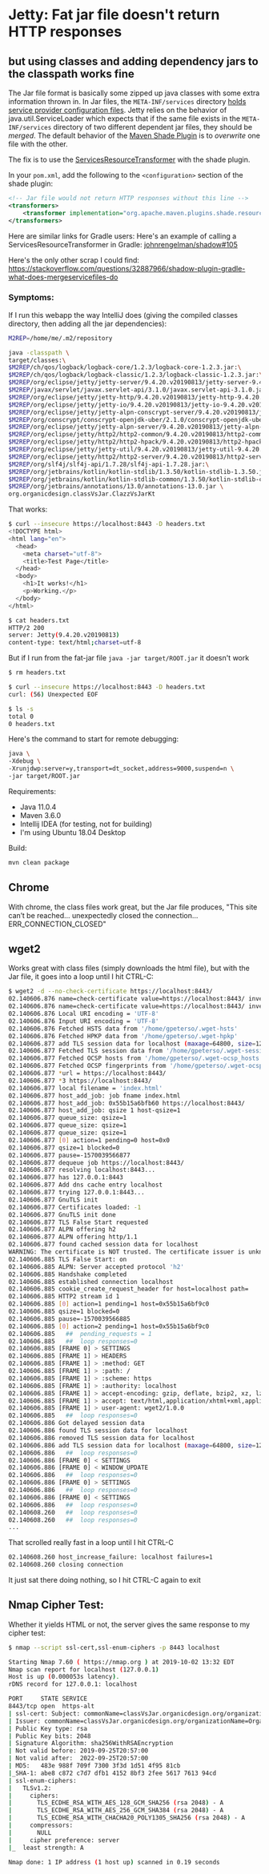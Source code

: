 # Jetty: Fat jar file doesn't return HTTP responses
## but using classes and adding dependency jars to the classpath works fine
The Jar file format is basically some zipped up java classes with some extra information thrown in.
In Jar files, the `META-INF/services` directory [holds service provider configuration files](https://docs.oracle.com/javase/7/docs/technotes/guides/jar/jar.html#Provider_Configuration_File).
Jetty relies on the behavior of java.util.ServiceLoader which expects that if the same file exists in the `META-INF/services` directory of two different dependent jar files, they should be *merged*.
The default behavior of the [Maven Shade Plugin](https://maven.apache.org/plugins/maven-shade-plugin/) is to *overwrite* one file with the other.

The fix is to use the [ServicesResourceTransformer](https://maven.apache.org/plugins/maven-shade-plugin/examples/resource-transformers.html#ServicesResourceTransformer)
with the shade plugin.

In your `pom.xml`, add the following to the `<configuration>` section of the shade plugin:
```xml
<!-- Jar file would not return HTTP responses without this line -->
<transformers>
    <transformer implementation="org.apache.maven.plugins.shade.resource.ServicesResourceTransformer"/>
</transformers>
```

Here are similar links for Gradle users:
Here's an example of calling a ServicesResourceTransformer in Gradle:
[johnrengelman/shadow#105](https://github.com/johnrengelman/shadow/issues/105)

Here's the only other scrap I could find:
https://stackoverflow.com/questions/32887966/shadow-plugin-gradle-what-does-mergeservicefiles-do

### Symptoms:
If I run this webapp the way IntelliJ does (giving the compiled classes directory, then adding all the jar dependencies):

```bash
M2REP=/home/me/.m2/repository

java -classpath \
target/classes:\
$M2REP/ch/qos/logback/logback-core/1.2.3/logback-core-1.2.3.jar:\
$M2REP/ch/qos/logback/logback-classic/1.2.3/logback-classic-1.2.3.jar:\
$M2REP/org/eclipse/jetty/jetty-server/9.4.20.v20190813/jetty-server-9.4.20.v20190813.jar:\
$M2REP/javax/servlet/javax.servlet-api/3.1.0/javax.servlet-api-3.1.0.jar:\
$M2REP/org/eclipse/jetty/jetty-http/9.4.20.v20190813/jetty-http-9.4.20.v20190813.jar:\
$M2REP/org/eclipse/jetty/jetty-io/9.4.20.v20190813/jetty-io-9.4.20.v20190813.jar:\
$M2REP/org/eclipse/jetty/jetty-alpn-conscrypt-server/9.4.20.v20190813/jetty-alpn-conscrypt-server-9.4.20.v20190813.jar:\
$M2REP/org/conscrypt/conscrypt-openjdk-uber/2.1.0/conscrypt-openjdk-uber-2.1.0.jar:\
$M2REP/org/eclipse/jetty/jetty-alpn-server/9.4.20.v20190813/jetty-alpn-server-9.4.20.v20190813.jar:\
$M2REP/org/eclipse/jetty/http2/http2-common/9.4.20.v20190813/http2-common-9.4.20.v20190813.jar:\
$M2REP/org/eclipse/jetty/http2/http2-hpack/9.4.20.v20190813/http2-hpack-9.4.20.v20190813.jar:\
$M2REP/org/eclipse/jetty/jetty-util/9.4.20.v20190813/jetty-util-9.4.20.v20190813.jar:\
$M2REP/org/eclipse/jetty/http2/http2-server/9.4.20.v20190813/http2-server-9.4.20.v20190813.jar:\
$M2REP/org/slf4j/slf4j-api/1.7.28/slf4j-api-1.7.28.jar:\
$M2REP/org/jetbrains/kotlin/kotlin-stdlib/1.3.50/kotlin-stdlib-1.3.50.jar:\
$M2REP/org/jetbrains/kotlin/kotlin-stdlib-common/1.3.50/kotlin-stdlib-common-1.3.50.jar:\
$M2REP/org/jetbrains/annotations/13.0/annotations-13.0.jar \
org.organicdesign.classVsJar.ClazzVsJarKt
```

That works:
```bash
$ curl --insecure https://localhost:8443 -D headers.txt
<!DOCTYPE html>
<html lang="en">
  <head>
    <meta charset="utf-8">
    <title>Test Page</title>
  </head>
  <body>
    <h1>It works!</h1>
    <p>Working.</p>
  </body>
</html>

$ cat headers.txt
HTTP/2 200
server: Jetty(9.4.20.v20190813)
content-type: text/html;charset=utf-8
```

But if I run from the fat-jar file `java -jar target/ROOT.jar` it doesn't work
```bash
$ rm headers.txt

$ curl --insecure https://localhost:8443 -D headers.txt
curl: (56) Unexpected EOF

$ ls -s
total 0
0 headers.txt
```

Here's the command to start for remote debugging:
```bash
java \
-Xdebug \
-Xrunjdwp:server=y,transport=dt_socket,address=9000,suspend=n \
-jar target/ROOT.jar
```

Requirements:
 - Java 11.0.4
 - Maven 3.6.0
 - Intellij IDEA (for testing, not for building)
 - I'm using Ubuntu 18.04 Desktop

Build:
```bash
mvn clean package
```

## Chrome
With chrome, the class files work great, but the Jar file produces, "This site can’t be reached... unexpectedly closed the connection... ERR_CONNECTION_CLOSED"

## wget2
Works great with class files (simply downloads the html file), but with the Jar file, it goes into a loop until I hit CTRL-C:

```bash
$ wget2 -d --no-check-certificate https://localhost:8443/
02.140606.876 name=check-certificate value=https://localhost:8443/ invert=1
02.140606.876 name=check-certificate value=https://localhost:8443/ invert=1
02.140606.876 Local URI encoding = 'UTF-8'
02.140606.876 Input URI encoding = 'UTF-8'
02.140606.876 Fetched HSTS data from '/home/gpeterso/.wget-hsts'
02.140606.876 Fetched HPKP data from '/home/gpeterso/.wget-hpkp'
02.140606.877 add TLS session data for localhost (maxage=64800, size=1260)
02.140606.877 Fetched TLS session data from '/home/gpeterso/.wget-session'
02.140606.877 Fetched OCSP hosts from '/home/gpeterso/.wget-ocsp_hosts'
02.140606.877 Fetched OCSP fingerprints from '/home/gpeterso/.wget-ocsp'
02.140606.877 *url = https://localhost:8443/
02.140606.877 *3 https://localhost:8443/
02.140606.877 local filename = 'index.html'
02.140606.877 host_add_job: job fname index.html
02.140606.877 host_add_job: 0x55b15a6bfb60 https://localhost:8443/
02.140606.877 host_add_job: qsize 1 host-qsize=1
02.140606.877 queue_size: qsize=1
02.140606.877 queue_size: qsize=1
02.140606.877 queue_size: qsize=1
02.140606.877 [0] action=1 pending=0 host=0x0
02.140606.877 qsize=1 blocked=0
02.140606.877 pause=-1570039566877
02.140606.877 dequeue job https://localhost:8443/
02.140606.877 resolving localhost:8443...
02.140606.877 has 127.0.0.1:8443
02.140606.877 Add dns cache entry localhost
02.140606.877 trying 127.0.0.1:8443...
02.140606.877 GnuTLS init
02.140606.877 Certificates loaded: -1
02.140606.877 GnuTLS init done
02.140606.877 TLS False Start requested
02.140606.877 ALPN offering h2
02.140606.877 ALPN offering http/1.1
02.140606.877 found cached session data for localhost
WARNING: The certificate is NOT trusted. The certificate issuer is unknown.
02.140606.885 TLS False Start: on
02.140606.885 ALPN: Server accepted protocol 'h2'
02.140606.885 Handshake completed
02.140606.885 established connection localhost
02.140606.885 cookie_create_request_header for host=localhost path=
02.140606.885 HTTP2 stream id 1
02.140606.885 [0] action=1 pending=1 host=0x55b15a6bf9c0
02.140606.885 qsize=1 blocked=0
02.140606.885 pause=-1570039566885
02.140606.885 [0] action=2 pending=1 host=0x55b15a6bf9c0
02.140606.885   ##  pending_requests = 1
02.140606.885   ##  loop responses=0
02.140606.885 [FRAME 0] > SETTINGS
02.140606.885 [FRAME 1] > HEADERS
02.140606.885 [FRAME 1] > :method: GET
02.140606.885 [FRAME 1] > :path: /
02.140606.885 [FRAME 1] > :scheme: https
02.140606.885 [FRAME 1] > :authority: localhost
02.140606.885 [FRAME 1] > accept-encoding: gzip, deflate, bzip2, xz, lzma
02.140606.885 [FRAME 1] > accept: text/html,application/xhtml+xml,application/xml;q=0.9,*/*;q=0.8
02.140606.885 [FRAME 1] > user-agent: wget2/1.0.0
02.140606.885   ##  loop responses=0
02.140606.886 Got delayed session data
02.140606.886 found TLS session data for localhost
02.140606.886 removed TLS session data for localhost
02.140606.886 add TLS session data for localhost (maxage=64800, size=1260)
02.140606.886   ##  loop responses=0
02.140606.886 [FRAME 0] < SETTINGS
02.140606.886 [FRAME 0] < WINDOW_UPDATE
02.140606.886   ##  loop responses=0
02.140606.886 [FRAME 0] > SETTINGS
02.140606.886   ##  loop responses=0
02.140606.886 [FRAME 0] < SETTINGS
02.140606.886   ##  loop responses=0
02.140608.260   ##  loop responses=0
02.140608.260   ##  loop responses=0
...
```

That scrolled really fast in a loop until I hit CTRL-C

```bash
02.140608.260 host_increase_failure: localhost failures=1
02.140608.260 closing connection
```

It just sat there doing nothing, so I hit CTRL-C again to exit


## Nmap Cipher Test:
Whether it yields HTML or not, the server gives the same response to my cipher test:
```bash
$ nmap --script ssl-cert,ssl-enum-ciphers -p 8443 localhost

Starting Nmap 7.60 ( https://nmap.org ) at 2019-10-02 13:32 EDT
Nmap scan report for localhost (127.0.0.1)
Host is up (0.000053s latency).
rDNS record for 127.0.0.1: localhost

PORT     STATE SERVICE
8443/tcp open  https-alt
| ssl-cert: Subject: commonName=classVsJar.organicdesign.org/organizationName=OrganicDesign/stateOrProvinceName=South Carolina/countryName=US
| Issuer: commonName=classVsJar.organicdesign.org/organizationName=OrganicDesign/stateOrProvinceName=South Carolina/countryName=US
| Public Key type: rsa
| Public Key bits: 2048
| Signature Algorithm: sha256WithRSAEncryption
| Not valid before: 2019-09-25T20:57:00
| Not valid after:  2022-09-25T20:57:00
| MD5:   483e 988f 709f 7300 3f3d 1d51 4f95 81cb
|_SHA-1: abe8 c872 c7d7 dfb1 4152 8bf3 2fee 5617 7613 94cd
| ssl-enum-ciphers:
|   TLSv1.2:
|     ciphers:
|       TLS_ECDHE_RSA_WITH_AES_128_GCM_SHA256 (rsa 2048) - A
|       TLS_ECDHE_RSA_WITH_AES_256_GCM_SHA384 (rsa 2048) - A
|       TLS_ECDHE_RSA_WITH_CHACHA20_POLY1305_SHA256 (rsa 2048) - A
|     compressors:
|       NULL
|     cipher preference: server
|_  least strength: A

Nmap done: 1 IP address (1 host up) scanned in 0.19 seconds
```
